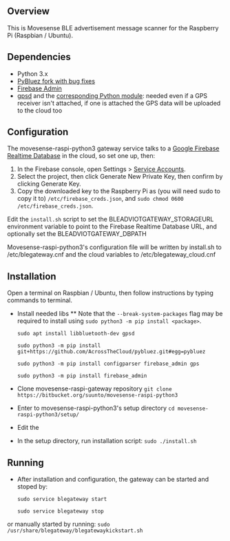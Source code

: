 ## Overview

This is Movesense BLE advertisement message scanner for the Raspberry Pi (Raspbian / Ubuntu).


## Dependencies

* Python 3.x
* [PyBluez fork with bug fixes](https://github.com/AcrossTheCloud/pybluez)
* [Firebase Admin](https://firebase.google.com/docs/reference/admin/python/firebase_admin)
* [gpsd](https://gpsd.gitlab.io/gpsd/) and the [corresponding Python module](https://pypi.org/project/gps/): needed even if a GPS receiver isn't attached, if one is attached the GPS data will be uploaded to the cloud too

## Configuration

The movesense-raspi-python3 gateway service talks to a [Google Firebase Realtime Database](https://firebase.google.com/docs/database) in the cloud, so set one up, then:
1. In the Firebase console, open Settings > [Service Accounts](https://console.firebase.google.com/project/_/settings/serviceaccounts/adminsdk).
2. Select the project, then click Generate New Private Key, then confirm by clicking Generate Key.
3. Copy the downloaded key to the Raspberry Pi as (you will need sudo to copy it to) `/etc/firebase_creds.json`, and `sudo chmod 0600 /etc/firebase_creds.json`.

Edit the `install.sh` script to set the BLEADVIOTGATEWAY_STORAGEURL environment variable to point to the Firebase Realtime Database URL, and optionally set the BLEADVIOTGATEWAY_DBPATH

Movesense-raspi-python3's configuration file will be written by install.sh to /etc/blegateway.cnf and the cloud variables to /etc/blegateway_cloud.cnf


## Installation

Open a terminal on Raspbian / Ubuntu, then follow instructions by typing commands to terminal.

* Install needed libs
** Note that the `--break-system-packages` flag may be required to install using `sudo python3 -m pip install <package>`. 

    `sudo apt install libbluetooth-dev gpsd`
    
    `sudo python3 -m pip install  git+https://github.com/AcrossTheCloud/pybluez.git#egg=pybluez`
    
    `sudo python3 -m pip install configparser firebase_admin gps`

    `sudo python3 -m pip install firebase_admin`
    

* Clone movesense-raspi-gateway repository
    `git clone https://bitbucket.org/suunto/movesense-raspi-python3`

* Enter to movesense-raspi-python3's setup directory
    `cd movesense-raspi-python3/setup/`

* Edit the 

* In the setup directory, run installation script:
    `sudo ./install.sh`

## Running

* After installation and configuration, the gateway can be started and stoped by:

    `sudo service blegateway start`

    `sudo service blegateway stop`

or manually started by running:
    `sudo /usr/share/blegateway/blegatewaykickstart.sh`

